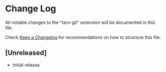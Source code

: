 # Change Log

All notable changes to the "taro-git" extension will be documented in this file.

Check [Keep a Changelog](http://keepachangelog.com/) for recommendations on how to structure this file.

## [Unreleased]

- Initial release